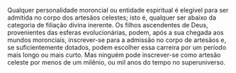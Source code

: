 ﻿Qualquer personalidade moroncial ou entidade espiritual é elegível para ser admitida no corpo dos artesãos celestes; isto é, qualquer ser abaixo da categoria de filiação divina inerente. Os filhos ascendentes de Deus, provenientes das esferas evolucionárias, podem, após a sua chegada aos mundos moronciais, inscrever-se para a admissão no corpo de artesãos e, se suficientemente dotados, podem escolher essa carreira por um período mais longo ou mais curto. Mas ninguém pode inscrever-se como artesão celeste por menos de um milênio, ou mil anos do tempo no superuniverso.